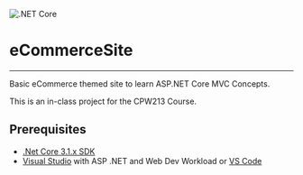 ![.NET Core](https://github.com/Motionlessness/eCommerceSite/workflows/.NET%20Core/badge.svg?branch=master)
# eCommerceSite
-----
Basic eCommerce themed site to learn ASP.NET Core MVC Concepts.

This is an in-class project for the CPW213 Course.

## Prerequisites
- [.Net Core 3.1.x SDK](https://dotnet.microsoft.com/download)
- [Visual Studio](https://visualstudio.microsoft.com/) with ASP .NET and Web Dev Workload or [VS Code](https://code.visualstudio.com/)

